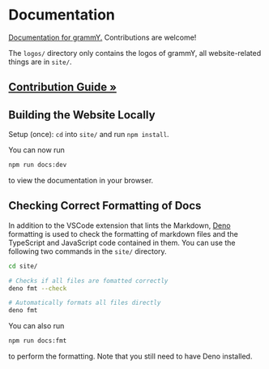 # Documentation

[Documentation for grammY.](https://grammy.dev) Contributions are welcome!

The `logos/` directory only contains the logos of grammY, all website-related things are in `site/`.

## [Contribution Guide »](./CONTRIBUTING.md)

## Building the Website Locally

Setup (once): `cd` into `site/` and run `npm install`.

You can now run

```bash
npm run docs:dev
```

to view the documentation in your browser.

## Checking Correct Formatting of Docs

In addition to the VSCode extension that lints the Markdown, [Deno](https://deno.land/) formatting is used to check the formatting of markdown files and the TypeScript and JavaScript code contained in them.
You can use the following two commands in the `site/` directory.

```bash
cd site/

# Checks if all files are fomatted correctly
deno fmt --check

# Automatically formats all files directly
deno fmt
```

You can also run

```bash
npm run docs:fmt
```

to perform the formatting.
Note that you still need to have Deno installed.
